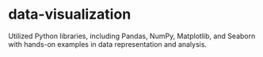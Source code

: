 # data-visualization
Utilized Python libraries, including Pandas, NumPy, Matplotlib, and Seaborn with hands-on examples in data representation and analysis.
